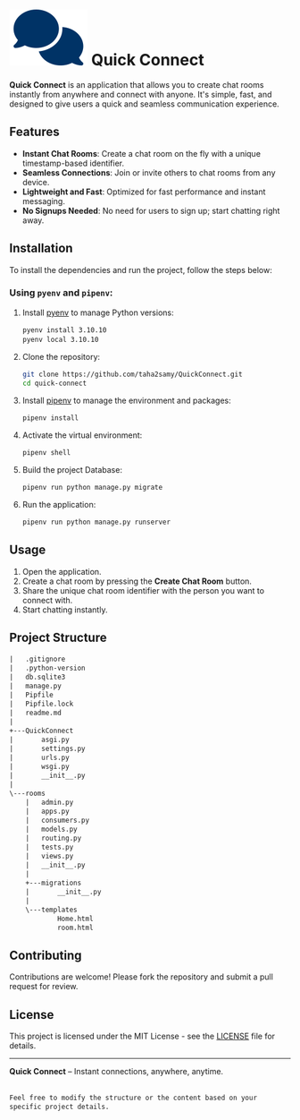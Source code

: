 # ![alt text](logo.svg) Quick Connect



**Quick Connect** is an application that allows you to create chat rooms instantly from anywhere and connect with anyone. It's simple, fast, and designed to give users a quick and seamless communication experience.

## Features

- **Instant Chat Rooms**: Create a chat room on the fly with a unique timestamp-based identifier.
- **Seamless Connections**: Join or invite others to chat rooms from any device.
- **Lightweight and Fast**: Optimized for fast performance and instant messaging.
- **No Signups Needed**: No need for users to sign up; start chatting right away.

## Installation

To install the dependencies and run the project, follow the steps below:

### Using `pyenv` and `pipenv`:

1. Install [pyenv](https://github.com/pyenv/pyenv) to manage Python versions:
   ```bash
   pyenv install 3.10.10
   pyenv local 3.10.10
   ```

2. Clone the repository:
   ```bash
   git clone https://github.com/taha2samy/QuickConnect.git
   cd quick-connect
   ```

3. Install [pipenv](https://pipenv.pypa.io/en/latest/) to manage the environment and packages:
   ```bash
   pipenv install
   ```

4. Activate the virtual environment:
   ```bash
   pipenv shell
   ```
5. Build the project Database:
   ```bash
   pipenv run python manage.py migrate
   ``` 
6. Run the application:
   ```bash
   pipenv run python manage.py runserver
   ```

## Usage

1. Open the application.
2. Create a chat room by pressing the **Create Chat Room** button.
3. Share the unique chat room identifier with the person you want to connect with.
4. Start chatting instantly.

## Project Structure

```plaintext
|   .gitignore
|   .python-version
|   db.sqlite3
|   manage.py
|   Pipfile
|   Pipfile.lock
|   readme.md
|
+---QuickConnect
|       asgi.py
|       settings.py
|       urls.py
|       wsgi.py
|       __init__.py
|
\---rooms
    |   admin.py
    |   apps.py
    |   consumers.py
    |   models.py
    |   routing.py
    |   tests.py
    |   views.py
    |   __init__.py
    |
    +---migrations
    |       __init__.py
    |
    \---templates
            Home.html
            room.html
```

## Contributing

Contributions are welcome! Please fork the repository and submit a pull request for review.

## License

This project is licensed under the MIT License - see the [LICENSE](LICENSE) file for details.

---

**Quick Connect** – Instant connections, anywhere, anytime.
```

Feel free to modify the structure or the content based on your specific project details.